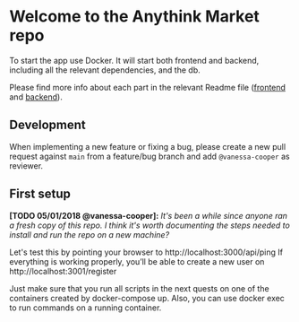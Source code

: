 # Welcome to the Anythink Market repo

To start the app use Docker. It will start both frontend and backend, including all the relevant dependencies, and the db.

Please find more info about each part in the relevant Readme file ([frontend](frontend/readme.md) and [backend](backend/README.md)).

## Development

When implementing a new feature or fixing a bug, please create a new pull request against `main` from a feature/bug branch and add `@vanessa-cooper` as reviewer.

## First setup

**[TODO 05/01/2018 @vanessa-cooper]:** _It's been a while since anyone ran a fresh copy of this repo. I think it's worth documenting the steps needed to install and run the repo on a new machine?_

Let's test this by pointing your browser to http://localhost:3000/api/ping
If everything is working properly, you’ll be able to create a new user on http://localhost:3001/register

Just make sure that you run all scripts in the next quests on one of the containers created by docker-compose up. Also, you can use docker exec to run commands on a running container.
